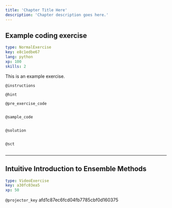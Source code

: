 ```yaml
---
title: 'Chapter Title Here'
description: 'Chapter description goes here.'
---
```


## Example coding exercise

```yaml
type: NormalExercise
key: e8c1edbe67
lang: python
xp: 100
skills: 2
```

This is an example exercise.

`@instructions`


`@hint`


`@pre_exercise_code`
```{python}

```

`@sample_code`
```{python}

```

`@solution`
```{python}

```

`@sct`
```{python}

```

---

## Intuitive Introduction to Ensemble Methods

```yaml
type: VideoExercise
key: a30fc03ea5
xp: 50
```

`@projector_key`
afd1c87ec6fcd04fb7785cbf0d160375
